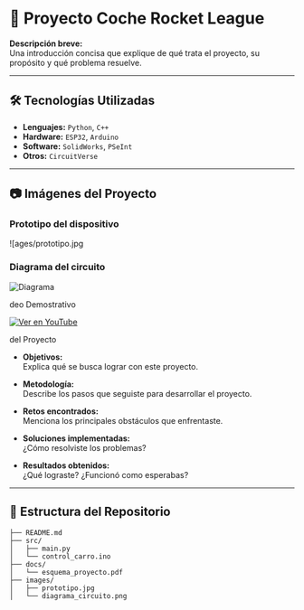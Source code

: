 # 📌 Proyecto Coche Rocket League

**Descripción breve:**  
Una introducción concisa que explique de qué trata el proyecto, su propósito y qué problema resuelve.

---

## 🛠️ Tecnologías Utilizadas

- **Lenguajes:** `Python`, `C++`
- **Hardware:** `ESP32`, `Arduino`
- **Software:** `SolidWorks`, `PSeInt`
- **Otros:** `CircuitVerse` 

---

## 📷 Imágenes del Proyecto

### Prototipo del dispositivo

![ages/prototipo.jpg

### Diagrama del circuito
![Diagrama](images/diagrama_circuito.png)

deo Demostrativo

[![Ver en YouTube](https://img.youtube.com/vi/tu_video_id/0.jpg)](https://www.youtube.com/watch?v=tu_video_id)

del Proyecto

- **Objetivos:**  
  Explica qué se busca lograr con este proyecto.

- **Metodología:**  
  Describe los pasos que seguiste para desarrollar el proyecto.

- **Retos encontrados:**  
  Menciona los principales obstáculos que enfrentaste.

- **Soluciones implementadas:**  
  ¿Cómo resolviste los problemas?

- **Resultados obtenidos:**  
  ¿Qué lograste? ¿Funcionó como esperabas?

---

## 📁 Estructura del Repositorio

```plaintext
├── README.md
├── src/
│   ├── main.py
│   └── control_carro.ino
├── docs/
│   └── esquema_proyecto.pdf
├── images/
│   ├── prototipo.jpg
│   └── diagrama_circuito.png
